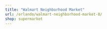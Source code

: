 ```yaml
---
title: "Walmart Neighborhood Market"
url: /orlando/walmart-neighborhood-market-8/
shop: supermarket
---
```

